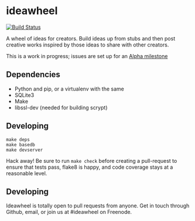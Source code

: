 ideawheel
=========

[![Build
Status](https://travis-ci.org/OpenFurry/ideawheel.svg?branch=master)](https://travis-ci.org/OpenFurry/ideawheel)

A wheel of ideas for creators.  Build ideas up from stubs and then post creative
works inspired by those ideas to share with other creators.

This is a work in progress; issues are set up for an [Alpha milestone][alpha]

Dependencies
------------
* Python and pip, or a virtualenv with the same
* SQLite3
* Make
* libssl-dev (needed for building scrypt)

Developing
----------

    make deps
    make basedb
    make devserver

Hack away!  Be sure to run `make check` before creating a pull-request to ensure
that tests pass, flake8 is happy, and code coverage stays at a reasonable level.


Developing
----------

Ideawheel is totally open to pull requests from anyone.  Get in touch through
Github, email, or join us at #ideawheel on Freenode.

[alpha]: https://github.com/OpenFurry/ideawheel/milestones/Alpha
